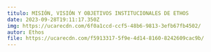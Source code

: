 ```yaml
---
titulo: MISIÓN, VISIÓN Y OBJETIVOS INSTITUCIONALES DE ETHOS
date: 2023-09-28T19:11:17.350Z
img: https://ucarecdn.com/6f0a1ccd-ccf5-48b6-9813-3efb67fb4502/
autor: Ethos
file: https://ucarecdn.com/f5913317-5f9e-4d14-8160-8242609cac9b/
---
```

